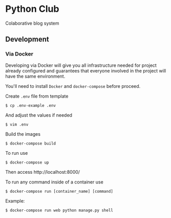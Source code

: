 # Python Club

Colaborative blog system

## Development

### Via Docker

Developing via Docker will give you all infrastructure needed for project
already configured and guarantees that everyone involved in the project
will have the same environment.

You'll need to install `Docker` and `docker-compose` before proceed.

Create `.env` file from template

    $ cp .env-example .env

And adjust the values if needed

    $ vim .env

Build the images

    $ docker-compose build

To run use

    $ docker-compose up

Then access http://localhost:8000/

To run any command inside of a container use

    $ docker-compose run [container_name] [command]

Example:

    $ docker-compose run web python manage.py shell

